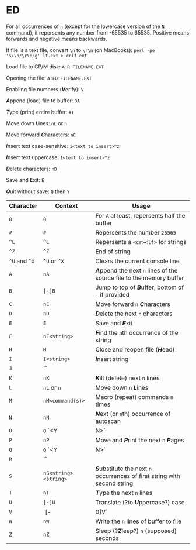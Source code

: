 # ED

For all occurrences of `n` (except for the lowercase version of the `N` command), it repersents any number from -65535 to 65535. Positive means forwards and negative means backwards.

If file is a text file, convert `\n` to `\r\n` (on MacBooks):
`perl -pe 's/\n/\r\n/g' lf.ext > crlf.ext`

Load file to CP/M disk:
`A:R FILENAME.EXT`

Opening the file:
`A:ED FILENAME.EXT`

Enabling file numbers (***V***erify):
`V`

***A***ppend (load) file to buffer:
`0A`

***T***ype (print) entire buffer:
`#T`

Move down ***L***ines:
`nL` or `n`

Move forward ***C***haracters:
`nC`

***i***nsert text case-sensitive:
`i<text to insert>^z`

***I***nsert text uppercase:
`I<text to insert>^z`

***D***elete characters:
`nD`

Save and ***E***xit:
`E`

***Q***uit without save:
`Q` then `Y`



| Character     | Context              | Usage                                                                                   |
|---------------|----------------------|-----------------------------------------------------------------------------------------|
| `0`           | `0`                  | For `A` at least, repersents half the buffer                                            |
| `#`           | `#`                  | Repersents the number `25565`                                                           |
| `^L`          | `^L`                 | Repersents a `<cr><lf>` for strings                                                     |
| `^Z`          | `^Z`                 | End of string                                                                           |
| `^U` and `^X` | `^U` or `^X`         | Clears the current console line                                                         |
| `A`           | `nA`                 | ***A***ppend the next `n` lines of the source file to the memory buffer                 |
| `B`           | `[-]B`               | Jump to top of ***B***uffer, bottom of `-` if provided                                  |
| `C`           | `nC`                 | Move forward `n` ***C***haracters                                                       |
| `D`           | `nD`                 | ***D***elete the next `n` characters                                                    |
| `E`           | `E`                  | Save and ***E***xit                                                                     |
| `F`           | `nF<string>`         | ***F***ind the `n`th occurrence of the string                                           |
| `H`           | `H`                  | Close and reopen file (***H***ead)                                                      |
| `I`           | `I<string>`          | ***I***nsert string                                                                     |
| `J`           | ``                   |  |
| `K`           | `nK`                 | ***K***ill (delete) next `n` lines                                                      |
| `L`           | `nL` or `n`          | Move down `n` ***L***ines                                                               |
| `M`           | `nM<command(s)>`     | Macro (repeat) commands `n` times                                                       |
| `N`           | `nN`                 | ***N***ext (or `n`th) occurrence of autoscan                                            |
| `O`           | `O` `<Y|N>`          | Return to ***O***riginal file                                                           |
| `P`           | `nP`                 | Move and ***P***rint the next `n` ***P***ages                                           |
| `Q`           | `Q` `<Y|N>`          | ***Q***uit without saving                                                               |
| `R`           | ``                   |  |
| `S`           | `nS<string><string>` | ***S***ubstitute the next `n` occurrences of first string with second string            |
| `T`           | `nT`                 | ***T***ype the next `n` lines                                                           |
| `U`           | `[-]U`               | Translate (?to ***U***ppercase?) case                                                   |
| `V`           | `[-|0]V`             | Enable or disable if `-` line number ***V***erify; if `0` shows free/total buffer stats |
| `W`           | `nW`                 | Write the `n` lines of buffer to file                                                   |
| `Z`           | `nZ`                 | Sleep (?***Z***leep?) `n` (supposed) seconds                                            |
<!-- `X` has no definition despite not returning an error -->

